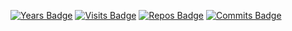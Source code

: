 [![Years Badge](https://badges.pufler.dev/years/mattvasc-mcd)](https://badges.pufler.dev)
[![Visits Badge](https://badges.pufler.dev/visits/mattvasc-mcd/mattvasc-mcd)](https://badges.pufler.dev)
[![Repos Badge](https://badges.pufler.dev/repos/mattvasc-mcd)](https://badges.pufler.dev)
[![Commits Badge](https://badges.pufler.dev/commits/monthly/mattvasc-mcd)](https://badges.pufler.dev)






<!--
**mattvasc-mcd/mattvasc-mcd** is a ✨ _special_ ✨ repository because its `README.md` (this file) appears on your GitHub profile.

Here are some ideas to get you started:

- 🔭 I’m currently working on ...
- 🌱 I’m currently learning ...
- 👯 I’m looking to collaborate on ...
- 🤔 I’m looking for help with ...
- 💬 Ask me about ...
- 📫 How to reach me: ...
- 😄 Pronouns: ...
- ⚡ Fun fact: ...
-->
